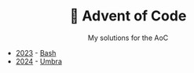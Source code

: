 <div align="center">

# 🎄 Advent of Code

My solutions for the AoC

</div>

- [2023](./2023) - [Bash](https://www.gnu.org/software/bash/)
- [2024](./2024) - [Umbra](https://github.com/pmqueiroz/umbra)
